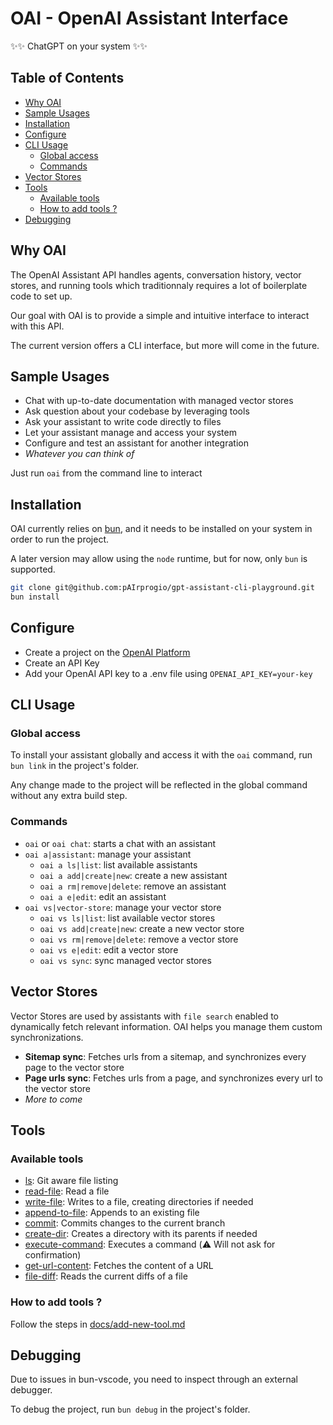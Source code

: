 # OAI - OpenAI Assistant Interface

✨✨ ChatGPT on your system ✨✨

## Table of Contents

- [Why OAI](#why-oai)
- [Sample Usages](#sample-usages)
- [Installation](#installation)
- [Configure](#configure)
- [CLI Usage](#cli-usage)
  - [Global access](#global-access)
  - [Commands](#commands)
- [Vector Stores](#vector-stores)
- [Tools](#tools)
  - [Available tools](#available-tools)
  - [How to add tools ?](#how-to-add-tools)
- [Debugging](#debugging)

## Why OAI

The OpenAI Assistant API handles agents, conversation history, vector stores, and running tools which traditionnaly requires a lot of boilerplate code to set up.

Our goal with OAI is to provide a simple and intuitive interface to interact with this API.

The current version offers a CLI interface, but more will come in the future.

## Sample Usages

- Chat with up-to-date documentation with managed vector stores
- Ask question about your codebase by leveraging tools
- Ask your assistant to write code directly to files
- Let your assistant manage and access your system
- Configure and test an assistant for another integration
- _Whatever you can think of_

Just run `oai` from the command line to interact

## Installation

OAI currently relies on [bun](https://bun.sh/), and it needs to be installed on your system in order to run the project.

A later version may allow using the `node` runtime, but for now, only `bun` is supported.

```bash
git clone git@github.com:pAIrprogio/gpt-assistant-cli-playground.git
bun install
```

## Configure

- Create a project on the [OpenAI Platform](https://platform.openai.com/organization/projects)
- Create an API Key
- Add your OpenAI API key to a .env file using `OPENAI_API_KEY=your-key`

## CLI Usage

### Global access

To install your assistant globally and access it with the `oai` command, run `bun link` in the project's folder.

Any change made to the project will be reflected in the global command without any extra build step.

### Commands

- `oai` or `oai chat`: starts a chat with an assistant
- `oai a|assistant`: manage your assistant
  - `oai a ls|list`: list available assistants
  - `oai a add|create|new`: create a new assistant
  - `oai a rm|remove|delete`: remove an assistant
  - `oai a e|edit`: edit an assistant
- `oai vs|vector-store`: manage your vector store
  - `oai vs ls|list`: list available vector stores
  - `oai vs add|create|new`: create a new vector store
  - `oai vs rm|remove|delete`: remove a vector store
  - `oai vs e|edit`: edit a vector store
  - `oai vs sync`: sync managed vector stores

## Vector Stores

Vector Stores are used by assistants with `file search` enabled to dynamically fetch relevant information. OAI helps you manage them custom synchronizations.

- **Sitemap sync**: Fetches urls from a sitemap, and synchronizes every page to the vector store
- **Page urls sync**: Fetches urls from a page, and synchronizes every url to the vector store
- _More to come_

## Tools

### Available tools

- [ls](./src/tools/ls.ts): Git aware file listing
- [read-file](./src/tools/readFile.ts): Read a file
- [write-file](./src/tools/writeFile.ts): Writes to a file, creating directories if needed
- [append-to-file](./src/tools/appendToFile.ts): Appends to an existing file
- [commit](./src/tools/commit.ts): Commits changes to the current branch
- [create-dir](./src/tools/createDir.ts): Creates a directory with its parents if needed
- [execute-command](./src/tools/executeCommand.ts): Executes a command (⚠️ Will not ask for confirmation)
- [get-url-content](./src/tools/getUrlContent.ts): Fetches the content of a URL
- [file-diff](./src/tools/fileDiff.ts): Reads the current diffs of a file

### How to add tools ?

Follow the steps in [docs/add-new-tool.md](docs/add-new-tool.md)

## Debugging

Due to issues in bun-vscode, you need to inspect through an external debugger.

To debug the project, run `bun debug` in the project's folder.
